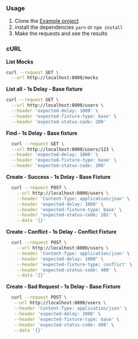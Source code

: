 ### Usage

1. Clone the  [Example project](https://github.com/leoavelino7/mocker-api-faster/tree/main/example)
2. install the dependencies `yarn` or `npm install`
3. Make the requests and see the results

### **cURL**

**List Mocks**

```bash
curl --request GET \
  --url http://localhost:8000/mocks
```

**List all - 1s Delay - Base fixture**

```bash
curl --request GET \
  --url http://localhost:8000/users \
  --header 'expected-delay: 1000' \
  --header 'expected-fixture-type: base' \
  --header 'expected-status-code: 200'
```

**Find - 1s Delay - Base fixture**

```bash
  curl --request GET \
  --url http://localhost:8000/users/123 \
  --header 'expected-delay: 1000' \
  --header 'expected-fixture-type: base' \
  --header 'expected-status-code: 200'
```

**Create - Success - 1s Delay - Base Fixture**

```bash
  curl --request POST \
    --url http://localhost:8000/users \
    --header 'Content-Type: application/json' \
    --header 'expected-delay: 1000' \
    --header 'expected-fixture-type: base' \
    --header 'expected-status-code: 201' \
    --data '{}'
```

**Create - Conflict - 1s Delay - Conflict Fixture**

```bash
  curl --request POST \
    --url http://localhost:8000/users \
    --header 'Content-Type: application/json' \
    --header 'expected-delay: 1000' \
    --header 'expected-fixture-type: conflict' \
    --header 'expected-status-code: 400' \
    --data '{}'
```

**Create - Bad Request - 1s Delay - Base Fixture**

```bash
  curl --request POST \
   --url http://localhost:8000/users \
   --header 'Content-Type: application/json' \
   --header 'expected-delay: 1000' \
   --header 'expected-fixture-type: base' \
   --header 'expected-status-code: 400' \
   --data '{}'
```
